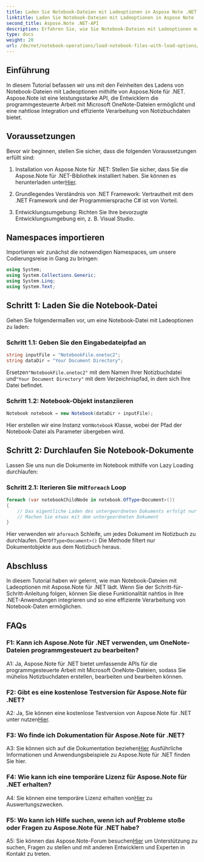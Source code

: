 ```yaml
---
title: Laden Sie Notebook-Dateien mit Ladeoptionen in Aspose Note .NET
linktitle: Laden Sie Notebook-Dateien mit Ladeoptionen in Aspose Note .NET
second_title: Aspose.Note .NET-API
description: Erfahren Sie, wie Sie Notebook-Dateien mit Ladeoptionen mit Aspose.Note für .NET laden. Integrieren Sie diese Funktionalität nahtlos in Ihre .NET-Anwendungen für eine effiziente Verarbeitung von Notebook-Daten.
type: docs
weight: 20
url: /de/net/notebook-operations/load-notebook-files-with-load-options/
---
```

## Einführung

In diesem Tutorial befassen wir uns mit den Feinheiten des Ladens von Notebook-Dateien mit Ladeoptionen mithilfe von Aspose.Note für .NET. Aspose.Note ist eine leistungsstarke API, die Entwicklern die programmgesteuerte Arbeit mit Microsoft OneNote-Dateien ermöglicht und eine nahtlose Integration und effiziente Verarbeitung von Notizbuchdaten bietet.

## Voraussetzungen

Bevor wir beginnen, stellen Sie sicher, dass die folgenden Voraussetzungen erfüllt sind:

1.  Installation von Aspose.Note für .NET: Stellen Sie sicher, dass Sie die Aspose.Note für .NET-Bibliothek installiert haben. Sie können es herunterladen unter[Hier](https://releases.aspose.com/note/net/).

2. Grundlegendes Verständnis von .NET Framework: Vertrautheit mit dem .NET Framework und der Programmiersprache C# ist von Vorteil.

3. Entwicklungsumgebung: Richten Sie Ihre bevorzugte Entwicklungsumgebung ein, z. B. Visual Studio.

## Namespaces importieren

Importieren wir zunächst die notwendigen Namespaces, um unsere Codierungsreise in Gang zu bringen:

```csharp
using System;
using System.Collections.Generic;
using System.Linq;
using System.Text;
```

## Schritt 1: Laden Sie die Notebook-Datei

Gehen Sie folgendermaßen vor, um eine Notebook-Datei mit Ladeoptionen zu laden:

### Schritt 1.1: Geben Sie den Eingabedateipfad an

```csharp
string inputFile = "NotebookFile.onetoc2";
string dataDir = "Your Document Directory";
```

 Ersetzen`"NotebookFile.onetoc2"` mit dem Namen Ihrer Notizbuchdatei und`"Your Document Directory"` mit dem Verzeichnispfad, in dem sich Ihre Datei befindet.

### Schritt 1.2: Notebook-Objekt instanziieren

```csharp
Notebook notebook = new Notebook(dataDir + inputFile);
```

 Hier erstellen wir eine Instanz von`Notebook` Klasse, wobei der Pfad der Notebook-Datei als Parameter übergeben wird.

## Schritt 2: Durchlaufen Sie Notebook-Dokumente

Lassen Sie uns nun die Dokumente im Notebook mithilfe von Lazy Loading durchlaufen:

###  Schritt 2.1: Iterieren Sie mit`foreach` Loop

```csharp
foreach (var notebookChildNode in notebook.OfType<Document>()) 
{
    // Das eigentliche Laden des untergeordneten Dokuments erfolgt nur hier.
    // Machen Sie etwas mit dem untergeordneten Dokument
}
```

 Hier verwenden wir a`foreach` Schleife, um jedes Dokument im Notizbuch zu durchlaufen. Der`OfType<Document>()` Die Methode filtert nur Dokumentobjekte aus dem Notizbuch heraus.

## Abschluss

In diesem Tutorial haben wir gelernt, wie man Notebook-Dateien mit Ladeoptionen mit Aspose.Note für .NET lädt. Wenn Sie der Schritt-für-Schritt-Anleitung folgen, können Sie diese Funktionalität nahtlos in Ihre .NET-Anwendungen integrieren und so eine effiziente Verarbeitung von Notebook-Daten ermöglichen.

## FAQs

### F1: Kann ich Aspose.Note für .NET verwenden, um OneNote-Dateien programmgesteuert zu bearbeiten?

A1: Ja, Aspose.Note für .NET bietet umfassende APIs für die programmgesteuerte Arbeit mit Microsoft OneNote-Dateien, sodass Sie mühelos Notizbuchdaten erstellen, bearbeiten und bearbeiten können.

### F2: Gibt es eine kostenlose Testversion für Aspose.Note für .NET?

 A2: Ja, Sie können eine kostenlose Testversion von Aspose.Note für .NET unter nutzen[Hier](https://releases.aspose.com/).

### F3: Wo finde ich Dokumentation für Aspose.Note für .NET?

 A3: Sie können sich auf die Dokumentation beziehen[Hier](https://reference.aspose.com/note/net/) Ausführliche Informationen und Anwendungsbeispiele zu Aspose.Note für .NET finden Sie hier.

### F4: Wie kann ich eine temporäre Lizenz für Aspose.Note für .NET erhalten?

 A4: Sie können eine temporäre Lizenz erhalten von[Hier](https://purchase.aspose.com/temporary-license/) zu Auswertungszwecken.

### F5: Wo kann ich Hilfe suchen, wenn ich auf Probleme stoße oder Fragen zu Aspose.Note für .NET habe?

 A5: Sie können das Aspose.Note-Forum besuchen[Hier](https://forum.aspose.com/c/note/28) um Unterstützung zu suchen, Fragen zu stellen und mit anderen Entwicklern und Experten in Kontakt zu treten.
